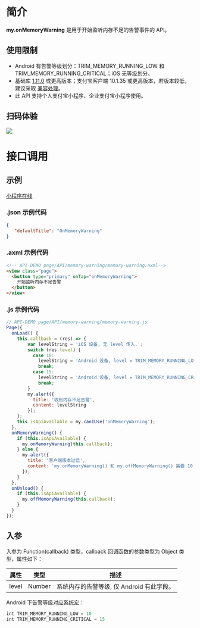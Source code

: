 # 简介
**my.onMemoryWarning** 是用于开始监听内存不足的告警事件的 API。

## 使用限制

- Android 有告警等级划分：TRIM_MEMORY_RUNNING_LOW 和 TRIM_MEMORY_RUNNING_CRITICAL；iOS 无等级划分。
- 基础库 [1.11.0](https://opendocs.alipay.com/mini/framework/lib) 或更高版本；支付宝客户端 10.1.35 或更高版本，若版本较低，建议采取 [兼容处理](https://opendocs.alipay.com/mini/framework/compatibility)。
- 此 API 支持个人支付宝小程序、企业支付宝小程序使用。

## 扫码体验
![](https://gw.alipayobjects.com/zos/skylark-tools/public/files/a6f461053a655a19f17b671c94ddefaa.png#align=left&display=inline&height=157&margin=%5Bobject%20Object%5D&originHeight=157&originWidth=127&status=done&style=none&width=127)

# 接口调用

## 示例
[小程序在线](https://opendocs.alipay.com/examples/ba555f10-143c-4b5d-892f-0940520dbef3) 

### .json 示例代码
```json
{
   "defaultTitle": "OnMemoryWarning"
}
```

### .axml 示例代码
```html
<!-- API-DEMO page/API/memory-warning/memory-warning.axml-->
<view class="page">
  <button type="primary" onTap="onMemoryWarning">
    开始监听内存不足告警
  </button>
</view>
```

### .js 示例代码
```javascript
// API-DEMO page/API/memory-warning/memory-warning.js
Page({
  onLoad() {
    this.callback = (res) => {
        var levelString = 'iOS 设备, 无 level 传入.';
        switch (res.level) {
          case 10:
            levelString = 'Android 设备, level = TRIM_MEMORY_RUNNING_LOW';
            break;
          case 15:
            levelString = 'Android 设备, level = TRIM_MEMORY_RUNNING_CRITICAL';
            break;
        }
        my.alert({
          title: '收到内存不足告警',
          content: levelString
        });
    };
    this.isApiAvailable = my.canIUse('onMemoryWarning');
  },
  onMemoryWarning() {
    if (this.isApiAvailable) {
      my.onMemoryWarning(this.callback);
    } else {
      my.alert({
        title: '客户端版本过低',
        content: 'my.onMemoryWarning() 和 my.offMemoryWarning() 需要 10.1.35 及以上版本'
      });
    }
  },
  onUnload() {
    if (this.isApiAvailable) {
      my.offMemoryWarning(this.callback); 
    }
  }
});
```

## 入参
入参为 Function(callback) 类型，callback 回调函数的参数类型为 Object 类型，属性如下：

| **属性** | **类型** | **描述** |
| --- | --- | --- |
| level | Number | 系统内存的告警等级, 仅 Android 有此字段。 |

Android 下告警等级对应系统宏：
```javascript
int TRIM_MEMORY_RUNNING_LOW = 10
int TRIM_MEMORY_RUNNING_CRITICAL = 15
```

